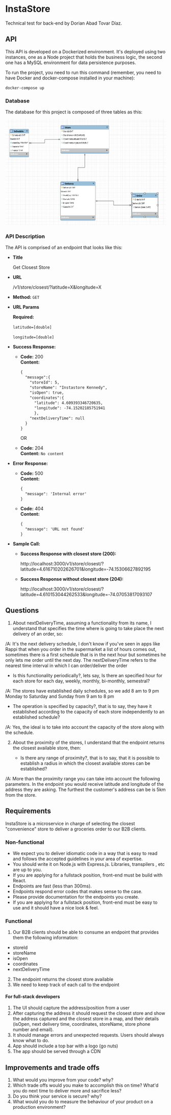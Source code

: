 # InstaStore
Technical test for back-end by Dorian Abad Tovar Díaz.

## API

This API is developed on a Dockerized environment. It's deployed using two instances, one as a Node project that holds the business logic, the second one has a MySQL environment for data persistence purposes.

To run the project, you need to run this command (remember, you need to have Docker and docker-compose installed in your machine):


    docker-compose up

### Database

The database for this project is composed of three tables as this:

![alt text](./misc/Database.PNG "Database diagram")

### API Description

The API is comprised of an endpoint that looks like this:

* **Title**

    Get Closest Store

* **URL**

    /v1/store/closest/?latitude=X&longitude=X

* **Method:** `GET`

*  **URL Params**

   **Required:**
 
   `latitude=[double]`

   `longitude=[double]`

* **Success Response:**

  * **Code:** 200 <br />
    **Content:** 
    ```
    {
      "message":{
        "storeId": 5,
        "storeName": "Instastore Kennedy",
        "isOpen": true,
        "coordinates":{
          "latitude": 4.609393346720635,
          "longitude": -74.15202185751941
          },
        "nextDeliveryTime": null
      }
    }
    ```

    OR

    
  * **Code:** 204 <br />
    **Content:** ```No content```
    
* **Error Response:**
  * **Code:** 500 <br />
    **Content:** 
    ```
    {
      "message": 'Internal error'
    }
    ```

  * **Code:** 404 <br />
    **Content:** 
    ```
    {
      "message": 'URL not found'
    }
    ```

* **Sample Call:**
    * **Success Response with closest store (200):**
        
        http://localhost:3000/v1/store/closest/?latitude=4.616710202626701&longitude=-74.15306627892195
    
    * **Success Response without closest store (204):**
        
        http://localhost:3000/v1/store/closest/?latitude=4.610153044262533&longitude=-74.07053817093107

## Questions

1. About nextDeliveryTime, assuming a functionality from its name, I understand that specifies the time where is going to take place the next delivery of an order, so: 

/A: It's the next delivery schedule, I don't know if you've seen in apps like Rappi that when you order in the supermarket a list of hours comes out, sometimes there is a first schedule that is in the next hour but sometimes he only lets me order until the next day. The nextDeliveryTime refers to the nearest time interval in which I can order/deliver the order

  * Is this functionality periodically?, lets say, Is there an specified hour for each store for each day, weekly, monthly, bi-monthly, semestral?

/A: The stores have established daily schedules, so we add 8 am to 9 pm Monday to Saturday and Sunday from 9 am to 8 pm

  * The operation is specified by capacity?, that is to say, they have it established according to the capacity of each store independently to an established schedule?

/A: Yes, the ideal is to take into account the capacity of the store along with the schedule.

2. About the proximity of the stores, I understand that the endpoint returns the closest available store, then:
    
    * Is there any range of proximity?, that is to say, that it is possible to establish a radius in which the closest available stores can be established?

/A: More than the proximity range you can take into account the following parameters. In the endpoint you would receive latitude and longitude of the address they are asking. The furthest the customer's address can be is 5km from the store.


## Requirements
InstaStore is a microservice in charge of selecting the closest "convenience" store to deliver a groceries order to our B2B clients.

### Non-functional
- We expect you to deliver idiomatic code in a way that is easy to read and follows the accepted guidelines in your area of expertise.
- You should write it on Node.js with Express.js. Libraries, transpilers , etc are up to you.
- If you are applying for a fullstack position, front-end must be build with React.
- Endpoints are fast (less than 300ms).
- Endpoints respond error codes that makes sense to the case.
- Please provide documentation for the endpoints you create.
- If you are applying for a fullstack position, front-end must be easy to use and it should have a nice look & feel.

### Functional
1. Our B2B clients should be able to consume an endpoint that provides them the following information:
  - storeId
  - storeName
  - isOpen
  - coordinates
  - nextDeliveryTime
2. The endpoint returns the closest store available
3. We need to keep track of each call to the endpoint
#### For full-stack developers
1. The UI should capture the address/position from a user
2. After capturing the address it should request the closest store and show the address captured and the closest store in a map, and their details (isOpen, next delivery time, coordinates, storeName, store phone number and email).
3. It should manage errors and unexpected requests. Users should always know what to do.
4. App should include a top bar with a logo (go nuts)
5. The app should be served through a CDN
## Improvements and trade offs
1. What would you improve from your code? why?
2. Which trade offs would you make to accomplish this on time? What'd you do next time to deliver more and sacrifice less?
3. Do you think your service is secure? why?
4. What would you do to measure the behaviour of your product on a production environment?
